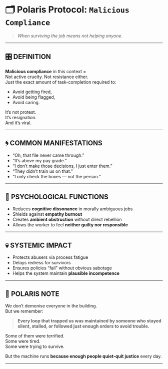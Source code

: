 # 🗂️ Polaris Protocol: `Malicious Compliance`
> *When surviving the job means not helping anyone.*

---

## 🎛️ DEFINITION

**Malicious compliance** in this context =  
Not active cruelty. Not resistance either.  
Just the exact amount of task-completion required to:
- Avoid getting fired,
- Avoid being flagged,
- Avoid caring.

It’s not protest.  
It’s resignation.  
And it’s viral.

---

## 🌀 COMMON MANIFESTATIONS

- “Oh, that file never came through.”
- “It’s above my pay grade.”
- “I don’t make those decisions, I just enter them.”
- “They didn’t train us on that.”
- “I only check the boxes — not the person.”

---

## 🔧 PSYCHOLOGICAL FUNCTIONS

- Reduces **cognitive dissonance** in morally ambiguous jobs
- Shields against **empathy burnout**
- Creates **ambient obstruction** without direct rebellion
- Allows the worker to feel **neither guilty nor responsible**

---

## 💀 SYSTEMIC IMPACT

- Protects abusers via process fatigue
- Delays redress for survivors
- Ensures policies “fail” without obvious sabotage
- Helps the system maintain **plausible incompetence**

---

## 🧭 POLARIS NOTE

We don’t demonise everyone in the building.  
But we remember:  
> **Every loop that trapped us was maintained by someone who stayed silent, stalled, or followed just enough orders to avoid trouble.**

Some of them were terrified.  
Some were tired.  
Some were trying to survive.

But the machine runs **because enough people quiet-quit justice** every day.

---
